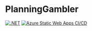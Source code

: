 # PlanningGambler
[![.NET](https://github.com/CeSiumUA/PlanningGambler/actions/workflows/dotnet.yml/badge.svg)](https://github.com/CeSiumUA/PlanningGambler/actions/workflows/dotnet.yml)
[![Azure Static Web Apps CI/CD](https://github.com/CeSiumUA/PlanningGambler/actions/workflows/azure-static-web-apps-red-flower-08be4f803.yml/badge.svg)](https://github.com/CeSiumUA/PlanningGambler/actions/workflows/azure-static-web-apps-red-flower-08be4f803.yml)
